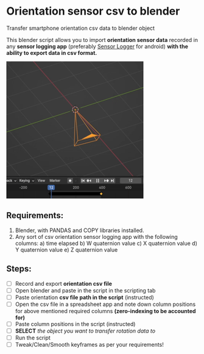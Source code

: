 # Orientation sensor csv to blender
Transfer smartphone orientation csv data to blender object

This blender script allows you to import **orientation sensor data** recorded in any **sensor logging app** (preferably [Sensor Logger](https://play.google.com/store/apps/details?id=com.kelvin.sensorapp&hl=en_IN) for android) **with the ability to export data in csv format.**

![camera in blender rotating](https://github.com/sensei1307/orientation-sensor-csv-to-blender/blob/main/ezgif-4-732b713947.gif?raw=true)

## Requirements:
 1. Blender, with PANDAS and COPY libraries installed.
 2. Any sort of csv orientation sensor logging app with the following columns:
	 a) time elapsed
	 b) W quaternion value
	c) X quaternion value
	d) Y quaternion value
	e) Z quaternion value

## Steps:
 - [ ] Record and export **orientation csv file**
 - [ ] Open blender and paste in the script in the scripting tab
 - [ ] Paste orientation **csv file path in the script** (instructed)
 - [ ] Open the csv file in a spreadsheet app and note down column positions for above mentioned required columns **(zero-indexing to be accounted for)**
 - [ ] Paste column positions in the script (instructed)
 - [ ] **SELECT** *the object you want to transfer rotation data to*
 - [ ] Run the script
 - [ ] Tweak/Clean/Smooth keyframes as per your requirements!
